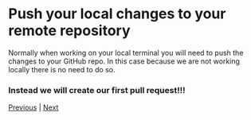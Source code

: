 # Push your local changes to your remote repository

Normally when working on your local terminal you will need to push the changes to your GitHub repo. In this case because we are not working locally there
is no need to do so. 

### Instead we will create our first pull request!!!

[Previous](./commit.md) | [Next](./pull_request.md)
